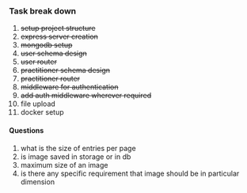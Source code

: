 ### Task break down
1. ~~setup project structure~~
2. ~~express server creation~~
3. ~~mongodb setup~~
4. ~~user schema design~~
5. ~~user router~~
6. ~~practitioner schema design~~
7. ~~practitioner router~~
8. ~~middleware for authentication~~
9. ~~add auth middleware wherever required~~
10. file upload
11. docker setup
 
#### Questions
1. what is the size of entries per page
2. is image saved in storage or in db
3. maximum size of an image 
4. is there any specific requirement that image should be in particular dimension
